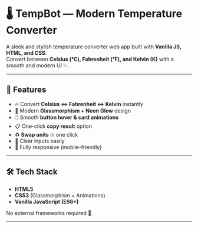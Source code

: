 # 🌡️ TempBot — Modern Temperature Converter  

A sleek and stylish temperature converter web app built with **Vanilla JS, HTML, and CSS**.  
Convert between **Celsius (°C), Fahrenheit (°F), and Kelvin (K)** with a smooth and modern UI ✨.  

  

---

## 🚀 Features  
- 🔥 Convert **Celsius ↔ Fahrenheit ↔ Kelvin** instantly  
- 🎨 Modern **Glassmorphism + Neon Glow** design  
- 🖱️ Smooth **button hover & card animations**  
- 📋 One-click **copy result** option  
- ♻️ **Swap units** in one click  
- 🧹 Clear inputs easily  
- 📱 Fully responsive (mobile-friendly)  

---

## 🛠️ Tech Stack  
- **HTML5**  
- **CSS3** (Glassmorphism + Animations)  
- **Vanilla JavaScript (ES6+)**  

No external frameworks required 🚫.  

---
